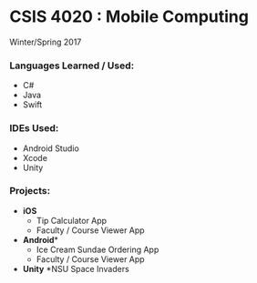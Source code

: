 # CSIS 4020 : Mobile Computing
Winter/Spring 2017

### Languages Learned / Used:
* C#
* Java
* Swift

### IDEs Used:
* Android Studio
* Xcode
* Unity

### Projects:
* **iOS**
  * Tip Calculator App
  * Faculty / Course Viewer App
* **Android***
  * Ice Cream Sundae Ordering App
  * Faculty / Course Viewer App
* **Unity**
  *NSU Space Invaders
